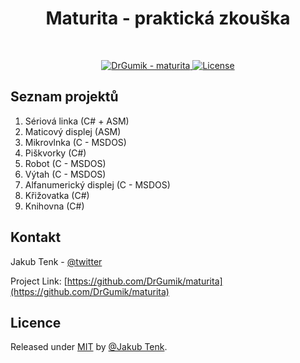 <p align="center">
  <h1 align="center">Maturita - praktická zkouška</h1>
  
  <br />

  <p align="center">
    <a href="https://github.com/DrGumik/maturita">
      <img src="https://img.shields.io/static/v1?label=DrGumik&message=maturita&color=yellow&logo=github" alt="DrGumik - maturita">
    </a>
    <a href="https://github.com/DrGumik/maturita/blob/main/LICENSE"><img src="https://img.shields.io/badge/License-MIT-blueviolet" alt="License"></a>
   </p>
</p>



<!-- TABLE OF CONTENTS -->
## Seznam projektů
<ol>
  <li>
    Sériová linka (C# + ASM)
  </li>
  <li>
    Maticový displej (ASM)
  </li>
  <li>
    Mikrovlnka (C - MSDOS)
  </li>
  <li>
    Piškvorky (C#)
  </li>
  <li>
    Robot (C - MSDOS)
  </li>
  <li>
    Výtah (C - MSDOS)
  </li>
   <li>
    Alfanumerický displej (C - MSDOS)
  </li>
  <li>
    Křižovatka (C#)
  </li>
  <li>
    Knihovna (C#)
  </li>
</ol>

<!-- CONTACT -->
## Kontakt

Jakub Tenk - [@twitter](https://twitter.com/DrGumik)

Project Link: [https://github.com/DrGumik/maturita](https://github.com/DrGumik/maturita)

<!-- LICENSE -->
## Licence

Released under <a href="/LICENSE">MIT</a> by <a href="https://github.com/DrGumik">@Jakub Tenk</a>.
